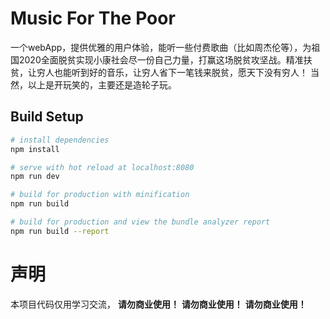 # Music For The Poor
一个webApp，提供优雅的用户体验，能听一些付费歌曲（比如周杰伦等），为祖国2020全面脱贫实现小康社会尽一份自己力量，打赢这场脱贫攻坚战。精准扶贫，让穷人也能听到好的音乐，让穷人省下一笔钱来脱贫，愿天下没有穷人！
当然，以上是开玩笑的，主要还是造轮子玩。

## Build Setup

``` bash
# install dependencies
npm install

# serve with hot reload at localhost:8080
npm run dev

# build for production with minification
npm run build

# build for production and view the bundle analyzer report
npm run build --report
```

# 声明
本项目代码仅用学习交流， <b>请勿商业使用！</b> <b>请勿商业使用！</b> <b>请勿商业使用！</b>
